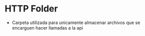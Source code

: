# HTTP Folder

- Carpeta utilizada para unicamente almacenar archivos que se encarguen hacer llamadas a la api
